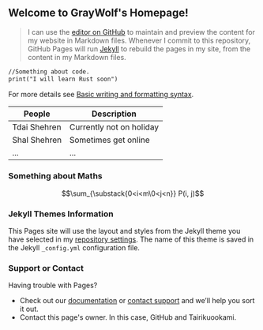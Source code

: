 ## Welcome to GrayWolf's Homepage!

>I can use the [editor on GitHub](https://github.com/GrayWolf64/GrayWolf64.github.io/edit/main/index.md) to maintain and preview the content for my website in Markdown files. Whenever I commit to this repository, GitHub Pages will run [Jekyll](https://jekyllrb.com/) to rebuild the pages in my site, from the content in my Markdown files.

```markdown
//Something about code.
print("I will learn Rust soon")
```

For more details see [Basic writing and formatting syntax](https://docs.github.com/en/github/writing-on-github/getting-started-with-writing-and-formatting-on-github/basic-writing-and-formatting-syntax).

| People       |       Description       |
| ------------ | ----------------------- |
| Tdai Shehren | Currently not on holiday|
| Shal Shehren | Sometimes get online    |
| ...          |       ...               |

### Something about Maths

$$\sum_{\substack{0<i<m\0<j<n}} P(i, j)$$

### Jekyll Themes Information

This Pages site will use the layout and styles from the Jekyll theme you have selected in my [repository settings](https://github.com/GrayWolf64/GrayWolf64.github.io/settings/pages). The name of this theme is saved in the Jekyll `_config.yml` configuration file.

### Support or Contact

Having trouble with Pages? 
- Check out our [documentation](https://docs.github.com/categories/github-pages-basics/) or [contact support](https://support.github.com/contact) and we’ll help you sort it out.
- Contact this page's owner. In this case, GitHub and Tairikuookami.
